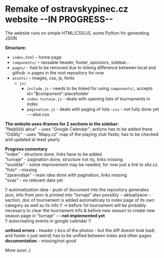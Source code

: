 # Remake of ostravskypinec.cz website --IN PROGRESS--
The website runs on simple HTML/CSS/JS, some Python for generating JSON

**Structure:**  
- `index.html` – home page 
- `components/` – reusable header, footer, sponsors, sidebar...
- `pages/` - had to be removed due to linking difference between local and github -> pages in the root repository for now  
- `assets/` – images, css, js, fonts  
  - `js/`  
      - `include.js` - needs to be linked for using `components/`, accepts id="$component"-placeholder
      - `index-turnaje.js` - deals with opening lists of tournaments in index
      - `pagination.js` - deals with paging of lists 
  -`css` - not fully done yet ---else.css
  
**The website uses iframes for 2 sections in the sidebar:**  
  "Nejbližší akce" - uses "Google Calendar"; actions has to be added there  
  "Oddíly" - uses "Mapy.cz" map of the playing club fields; has to be checked and updated at least yearly

**Progress comentary**  
  "index" - structure done, links have to be added  
  "turnaje" - pagination done, structure not rly, links missing  
  "soutěže" - some improvement may be needed, for now just a link to stis.cz  
  "foto" - missing  
  "zpravodaje" - main idea done with pagination, links missing  
  "svaz" - no relevant data yet  

  !! automatization idea - push of document into the repository generates json, info from json is printed into "turnaje" also possibly --aktualizace-- section, doc of tournament is added automaticaly to index page of its own category as well as its info !! -> before 1st tournament will be probably necesarry to clear the tournament info & before new season to create new season page in "turnaje"
    ---**not implemented yet**  
  !! autocreating events in google calendar !!

**unfixed errors** - header (-bcs of the photos - but the diff doesnt look bad) and footer (-just weird) has to be unified between index and other pages
**documentation** - missing/not good  

More soon ;)
